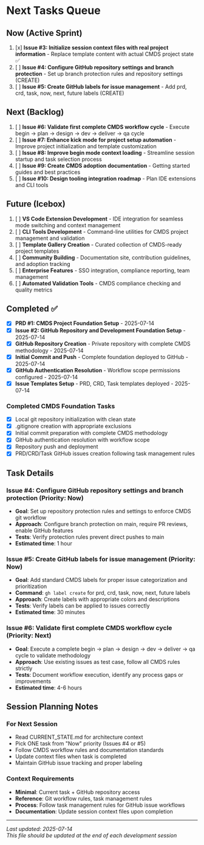 # Next Tasks Queue

## Now (Active Sprint)
1. [x] **Issue #3: Initialize session context files with real project information** - Replace template content with actual CMDS project state ✅
2. [ ] **Issue #4: Configure GitHub repository settings and branch protection** - Set up branch protection rules and repository settings (CREATE)
3. [ ] **Issue #5: Create GitHub labels for issue management** - Add prd, crd, task, now, next, future labels (CREATE)

## Next (Backlog)
1. [ ] **Issue #6: Validate first complete CMDS workflow cycle** - Execute begin → plan → design → dev → deliver → qa cycle
2. [ ] **Issue #7: Enhance kick mode for project setup automation** - Improve project initialization and template customization
3. [ ] **Issue #8: Improve begin mode context loading** - Streamline session startup and task selection process
4. [ ] **Issue #9: Create CMDS adoption documentation** - Getting started guides and best practices
5. [ ] **Issue #10: Design tooling integration roadmap** - Plan IDE extensions and CLI tools

## Future (Icebox)
1. [ ] **VS Code Extension Development** - IDE integration for seamless mode switching and context management
2. [ ] **CLI Tools Development** - Command-line utilities for CMDS project management and validation
3. [ ] **Template Gallery Creation** - Curated collection of CMDS-ready project templates
4. [ ] **Community Building** - Documentation site, contribution guidelines, and adoption tracking
5. [ ] **Enterprise Features** - SSO integration, compliance reporting, team management
6. [ ] **Automated Validation Tools** - CMDS compliance checking and quality metrics

## Completed ✅
- [x] **PRD #1: CMDS Project Foundation Setup** - 2025-07-14
- [x] **Issue #2: GitHub Repository and Development Foundation Setup** - 2025-07-14
- [x] **GitHub Repository Creation** - Private repository with complete CMDS methodology - 2025-07-14
- [x] **Initial Commit and Push** - Complete foundation deployed to GitHub - 2025-07-14
- [x] **GitHub Authentication Resolution** - Workflow scope permissions configured - 2025-07-14
- [x] **Issue Templates Setup** - PRD, CRD, Task templates deployed - 2025-07-14

### Completed CMDS Foundation Tasks
- [x] Local git repository initialization with clean state
- [x] .gitignore creation with appropriate exclusions
- [x] Initial commit preparation with complete CMDS methodology
- [x] GitHub authentication resolution with workflow scope
- [x] Repository push and deployment
- [x] PRD/CRD/Task GitHub issues creation following task management rules

## Task Details

### Issue #4: Configure GitHub repository settings and branch protection (Priority: Now)
- **Goal**: Set up repository protection rules and settings to enforce CMDS git workflow
- **Approach**: Configure branch protection on main, require PR reviews, enable GitHub features
- **Tests**: Verify protection rules prevent direct pushes to main
- **Estimated time**: 1 hour

### Issue #5: Create GitHub labels for issue management (Priority: Now)
- **Goal**: Add standard CMDS labels for proper issue categorization and prioritization
- **Command**: `gh label create` for prd, crd, task, now, next, future labels
- **Approach**: Create labels with appropriate colors and descriptions
- **Tests**: Verify labels can be applied to issues correctly
- **Estimated time**: 30 minutes

### Issue #6: Validate first complete CMDS workflow cycle (Priority: Next)
- **Goal**: Execute a complete begin → plan → design → dev → deliver → qa cycle to validate methodology
- **Approach**: Use existing issues as test case, follow all CMDS rules strictly
- **Tests**: Document workflow execution, identify any process gaps or improvements
- **Estimated time**: 4-6 hours

## Session Planning Notes

### For Next Session
- Read CURRENT_STATE.md for architecture context
- Pick ONE task from "Now" priority (Issues #4 or #5)
- Follow CMDS workflow rules and documentation standards
- Update context files when task is completed
- Maintain GitHub issue tracking and proper labeling

### Context Requirements
- **Minimal**: Current task + GitHub repository access
- **Reference**: Git workflow rules, task management rules
- **Process**: Follow task management rules for GitHub issue workflows
- **Documentation**: Update session context files upon completion

---
*Last updated: 2025-07-14*  
*This file should be updated at the end of each development session*